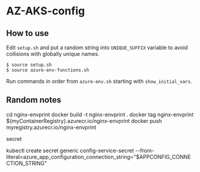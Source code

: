 # AZ-AKS-config

## How to use

Edit `setup.sh` and put a random string into `UNIQUE_SUFFIX` variable to avoid collisions
with globally unique names.

```shell
$ source setup.sh
$ source azure-env-functions.sh
```

Run commands in order from `azure-env.sh` starting with `show_initial_vars`.

## Random notes

cd nginx-envprint
docker build -t nginx-envprint .
docker tag nginx-envprint ${myContainerRegistry}.azurecr.io/nginx-envprint
docker push myregistry.azurecr.io/nginx-envprint

secret

kubectl create secret generic config-service-secret --from-literal=azure_app_configuration_connection_string="$APPCONFIG_CONNECTION_STRING"

